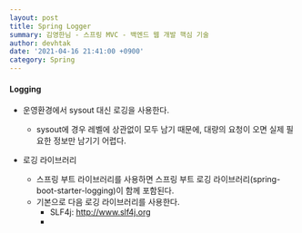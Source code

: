 ```yaml
---
layout: post
title: Spring Logger
summary: 김영한님 - 스프링 MVC - 백엔드 웹 개발 핵심 기술
author: devhtak
date: '2021-04-16 21:41:00 +0900'
category: Spring
---
```


#### Logging

- 운영환경에서 sysout 대신 로깅을 사용한다.
  - sysout에 경우 레벨에 상관없이 모두 남기 때문에, 대량의 요청이 오면 실제 필요한 정보만 남기기 어렵다.

- 로깅 라이브러리
  - 스프링 부트 라이브러리를 사용하면 스프링 부트 로깅 라이브러리(spring-boot-starter-logging)이 함께 포함된다.
  - 기본으로 다음 로깅 라이브러리를 사용한다.
    - SLF4j: http://www.slf4j.org
    - 

